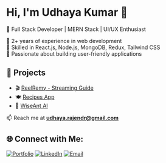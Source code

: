 # Hi, I'm Udhaya Kumar 👋
🚀 Full Stack Developer | MERN Stack | UI/UX Enthusiast  

🔹 2+ years of experience in web development  
🔹 Skilled in React.js, Node.js, MongoDB, Redux, Tailwind CSS  
🔹 Passionate about building user-friendly applications  

## 🌟 Projects
- 🎬 [ReelRemy - Streaming Guide](https://www.reelremy.in/)
- 🍽️ [Recipes App](https://indianspciesrecipesfd.vercel.app/)
- 🤖 [WiseAnt AI](https://ai.wiseant.co/)

📫 Reach me at **udhaya.rajendr@gmail.com**

## 🌐 Connect with Me:

[![Portfolio](https://img.shields.io/badge/Portfolio-%23000000.svg?style=for-the-badge&logo=vercel&logoColor=white)](https://udhayaportfolio.vercel.app)
[![LinkedIn](https://img.shields.io/badge/LinkedIn-%230077B5.svg?style=for-the-badge&logo=linkedin&logoColor=white)](https://www.linkedin.com/in/your-profile/)
[![Email](https://img.shields.io/badge/Contact_Me-%23D14836.svg?style=for-the-badge&logo=gmail&logoColor=white)](mailto:udhaya.rajendr@gmail.com)

